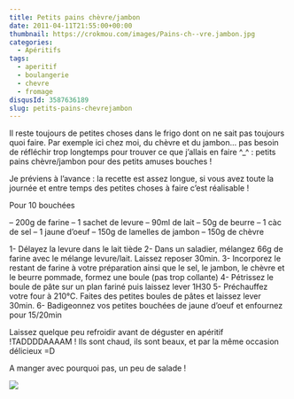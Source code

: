 ```yaml
---
title: Petits pains chèvre/jambon
date: 2011-04-11T21:55:00+00:00
thumbnail: https://crokmou.com/images/Pains-ch--vre.jambon.jpg
categories:
  - Apéritifs
tags:
  - aperitif
  - boulangerie
  - chevre
  - fromage
disqusId: 3587636189
slug: petits-pains-chevrejambon
---
```


Il reste toujours de petites choses dans le frigo dont on ne sait pas toujours quoi faire. Par exemple ici chez moi, du chèvre et du jambon… pas besoin de réfléchir trop longtemps pour trouver ce que j’allais en faire ^_^ : petits pains chèvre/jambon pour des petits amuses bouches !

Je préviens à l’avance : la recette est assez longue, si vous avez toute la journée et entre temps des petites choses à faire c’est réalisable !

Pour 10 bouchées

– 200g de farine
– 1 sachet de levure
– 90ml de lait
– 50g de beurre
– 1 càc de sel
– 1 jaune d’oeuf
– 150g de lamelles de jambon
– 150g de chèvre

1- Délayez la levure dans le lait tiède
2- Dans un saladier, mélangez 66g de farine avec le mélange levure/lait. Laissez reposer 30min.
3- Incorporez le restant de farine à votre préparation ainsi que le sel, le jambon, le chèvre et le beurre pommade, formez une boule (pas trop collante)
4- Pétrissez le boule de pâte sur un plan fariné puis laissez lever 1H30
5- Préchauffez votre four à 210°C. Faites des petites boules de pâtes et laissez lever 30min.
6- Badigeonnez vos petites bouchées de jaune d’oeuf et enfournez pour 15/20min

Laissez quelque peu refroidir avant de déguster en apéritif !TADDDDAAAAM ! Ils sont chaud, ils sont beaux, et par la même occasion délicieux =D

A manger avec pourquoi pas, un peu de salade !

![](http://4.bp.blogspot.com/-2bLosyMFac4/TxhFg0sR2dI/AAAAAAAABec/Mzg1OnlXUmM/s1600/Signature+copie.jpg)

 
